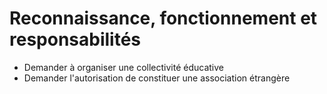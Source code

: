 # Reconnaissance, fonctionnement et responsabilités

* Demander à organiser une collectivité éducative
* Demander l'autorisation de constituer une association étrangère
